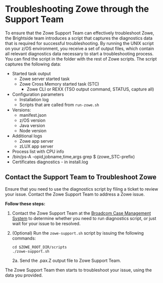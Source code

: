 # Troubleshooting Zowe through the Support Team

To ensure that the Zowe Support Team can effectively troubleshoot Zowe, the Brightside team introduces a script that captures the diagnostics data that is required for successful troubleshooting. By running the UNIX script on your z/OS environment, you receive a set of output files, which contain all relevant diagnostics data necessary to start a troubleshooting process. You can find the script in the folder with the rest of Zowe scripts. The script captures the following data:

 - Started task output
    - Zowe server started task
    - Zowe Cross Memory started task (STC)
        - Zowe CLI or REXX (TSO output command, STATUS, capture all)
 - Configuration parameters
     - Installation log
     - Scripts that are called from `run-zowe.sh`
 - Versions:
    - manifest.json
    - z/OS version
    - Java version
    - Node version
 - Additional logs
    - Zowe app server 
    - zLUX app server
 - Process list with CPU info
 - /bin/ps-A -opid,jobname,time,args grep $ (zowe_STC-prefix)
 - Certificates diagnostics - in install.log 

## Contact the Support Team to Troubleshoot Zowe

Ensure that you need to use the diagnostics script by filing a ticket to review your issue. Contact the Zowe Support Team to address a Zowe issue.

**Follow these steps:**

1. Contact the Zowe Support Team at the [Broadcom Case Management System](link.here) to determine whether you need to run diagnostics script, or just wait for your issue to be resolved.

2. (Optional) Run the `zowe-support.sh` script by issuing the following commands:
   ```
   cd $ZOWE_ROOT_DIR/scripts
   ./zowe-support.sh
   ```
   2a. Send the .pax.Z output file to Zowe Support Team.

The Zowe Support Team then starts to troubleshoot your issue, using the data you provided. 
